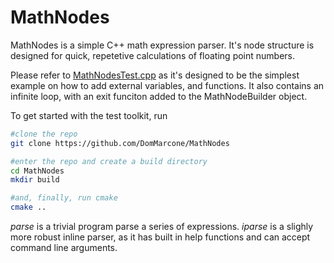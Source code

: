 # MathNodes

MathNodes is a simple C++ math expression parser. It's node structure is designed for quick, repetetive calculations of floating point numbers.

Please refer to [MathNodesTest.cpp](test/MathNodesTest.cpp) as it's designed to be the simplest example on how to add external variables, and functions. It also contains an infinite loop, with an exit funciton added to the MathNodeBuilder object.

To get started with the test toolkit, run
```bash
#clone the repo
git clone https://github.com/DomMarcone/MathNodes

#enter the repo and create a build directory
cd MathNodes
mkdir build

#and, finally, run cmake
cmake ..
```

 *parse* is a trivial program parse a series of expressions. *iparse* is a slighly more robust inline parser, as it has built in help functions and can accept command line arguments.

